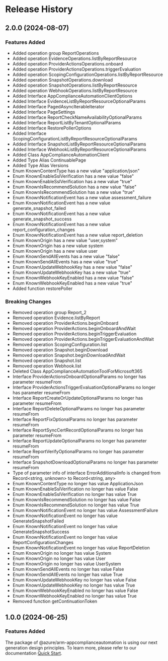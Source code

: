 # Release History
    
## 2.0.0 (2024-08-07)
    
### Features Added

  - Added operation group ReportOperations
  - Added operation EvidenceOperations.listByReportResource
  - Added operation ProviderActionsOperations.onboard
  - Added operation ProviderActionsOperations.triggerEvaluation
  - Added operation ScopingConfigurationOperations.listByReportResource
  - Added operation SnapshotOperations.download
  - Added operation SnapshotOperations.listByReportResource
  - Added operation WebhookOperations.listByReportResource
  - Added Interface AppComplianceAutomationClientOptions
  - Added Interface EvidenceListByReportResourceOptionalParams
  - Added Interface PagedAsyncIterableIterator
  - Added Interface PageSettings
  - Added Interface ReportCheckNameAvailabilityOptionalParams
  - Added Interface ReportListByTenantOptionalParams
  - Added Interface RestorePollerOptions
  - Added Interface ScopingConfigurationListByReportResourceOptionalParams
  - Added Interface SnapshotListByReportResourceOptionalParams
  - Added Interface WebhookListByReportResourceOptionalParams
  - Added Class AppComplianceAutomationClient
  - Added Type Alias ContinuablePage
  - Added Type Alias Versions
  - Enum KnownContentType has a new value "application/json"
  - Enum KnownEnableSslVerification has a new value "false"
  - Enum KnownEnableSslVerification has a new value "true"
  - Enum KnownIsRecommendSolution has a new value "false"
  - Enum KnownIsRecommendSolution has a new value "true"
  - Enum KnownNotificationEvent has a new value assessment_failure
  - Enum KnownNotificationEvent has a new value generate_snapshot_failed
  - Enum KnownNotificationEvent has a new value generate_snapshot_success
  - Enum KnownNotificationEvent has a new value report_configuration_changes
  - Enum KnownNotificationEvent has a new value report_deletion
  - Enum KnownOrigin has a new value "user,system"
  - Enum KnownOrigin has a new value system
  - Enum KnownOrigin has a new value user
  - Enum KnownSendAllEvents has a new value "false"
  - Enum KnownSendAllEvents has a new value "true"
  - Enum KnownUpdateWebhookKey has a new value "false"
  - Enum KnownUpdateWebhookKey has a new value "true"
  - Enum KnownWebhookKeyEnabled has a new value "false"
  - Enum KnownWebhookKeyEnabled has a new value "true"
  - Added function restorePoller

### Breaking Changes

  - Removed operation group Report_2
  - Removed operation Evidence.listByReport
  - Removed operation ProviderActions.beginOnboard
  - Removed operation ProviderActions.beginOnboardAndWait
  - Removed operation ProviderActions.beginTriggerEvaluation
  - Removed operation ProviderActions.beginTriggerEvaluationAndWait
  - Removed operation ScopingConfiguration.list
  - Removed operation Snapshot.beginDownload
  - Removed operation Snapshot.beginDownloadAndWait
  - Removed operation Snapshot.list
  - Removed operation Webhook.list
  - Deleted Class AppComplianceAutomationToolForMicrosoft365
  - Interface ProviderActionsOnboardOptionalParams no longer has parameter resumeFrom
  - Interface ProviderActionsTriggerEvaluationOptionalParams no longer has parameter resumeFrom
  - Interface ReportCreateOrUpdateOptionalParams no longer has parameter resumeFrom
  - Interface ReportDeleteOptionalParams no longer has parameter resumeFrom
  - Interface ReportFixOptionalParams no longer has parameter resumeFrom
  - Interface ReportSyncCertRecordOptionalParams no longer has parameter resumeFrom
  - Interface ReportUpdateOptionalParams no longer has parameter resumeFrom
  - Interface ReportVerifyOptionalParams no longer has parameter resumeFrom
  - Interface SnapshotDownloadOptionalParams no longer has parameter resumeFrom
  - Type of parameter info of interface ErrorAdditionalInfo is changed from Record<string, unknown> to Record<string, any>
  - Enum KnownContentType no longer has value ApplicationJson
  - Enum KnownEnableSslVerification no longer has value False
  - Enum KnownEnableSslVerification no longer has value True
  - Enum KnownIsRecommendSolution no longer has value False
  - Enum KnownIsRecommendSolution no longer has value True
  - Enum KnownNotificationEvent no longer has value AssessmentFailure
  - Enum KnownNotificationEvent no longer has value GenerateSnapshotFailed
  - Enum KnownNotificationEvent no longer has value GenerateSnapshotSuccess
  - Enum KnownNotificationEvent no longer has value ReportConfigurationChanges
  - Enum KnownNotificationEvent no longer has value ReportDeletion
  - Enum KnownOrigin no longer has value System
  - Enum KnownOrigin no longer has value User
  - Enum KnownOrigin no longer has value UserSystem
  - Enum KnownSendAllEvents no longer has value False
  - Enum KnownSendAllEvents no longer has value True
  - Enum KnownUpdateWebhookKey no longer has value False
  - Enum KnownUpdateWebhookKey no longer has value True
  - Enum KnownWebhookKeyEnabled no longer has value False
  - Enum KnownWebhookKeyEnabled no longer has value True
  - Removed function getContinuationToken
    
    
## 1.0.0 (2024-06-25)

### Features Added

The package of @azure/arm-appcomplianceautomation is using our next generation design principles. To learn more, please refer to our documentation [Quick Start](https://aka.ms/azsdk/js/mgmt/quickstart).
